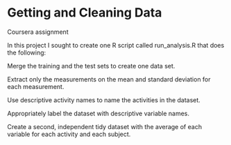 # Getting and Cleaning Data
Coursera assignment

In this project I sought to create one R script called run_analysis.R that does the following: 

Merge the training and the test sets to create one data set.

Extract only the measurements on the mean and standard deviation for each measurement. 

Use descriptive activity names to name the activities in the dataset.

Appropriately label the dataset with descriptive variable names. 

Create a second, independent tidy dataset with the average of each variable for each activity and each subject.
